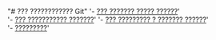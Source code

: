 "# ??? ???????????? Git" 
'- [??? ??????? ????? ??????](./commit_help.md)'  
'- [??? ??????????? ???????](./log_help.md)' 
'- [??? ????????? ? ??????? ??????](./reset_help.md)'  
'- [?????????](./branch_help.md)' 
